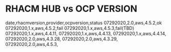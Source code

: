 # RHACM HUB vs OCP VERSION

date,rhacmversion,provider,ocpversion,status
07292020,2.0,aws,4.5.2,ok
07292020,1.x,aws,4.5.2,fail
07292020,1.x,aws,4.5.3,fail(TBD)
07292020,1.x,aws,4.4.11,
07292020,1.x,aws,4.4.13,
07292020,1.x,aws,4.4.14,
07292020,2.0,aws,4.3.28,
07292020,2.0,aws,4.3.29,
07292020,2.0,aws,4.5.3,





